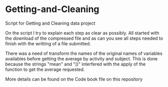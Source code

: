 Getting-and-Cleaning
====================

Script for Getting and Cleaning data project

On the script I try to explain each step as clear as possibly. All started with the download of the compressed file
and as can you see all steps needed to finish with the writting of a file submitted.

There was a need of transform the names of the original names of variables availables before getting the average by
activity and subject. This is done because the strings "mean" and "()" interfered with the apply of the function to get the average requested.

More details can be found on the Code book file on this repository
